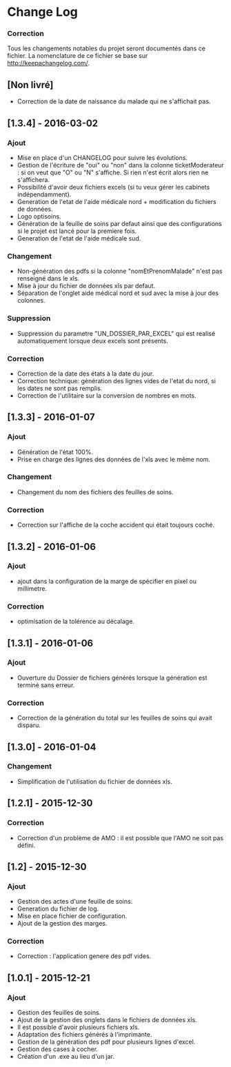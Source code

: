 # Change Log
### Correction
Tous les changements notables du projet seront documentés dans ce fichier.
La nomenclature de ce fichier se base sur http://keepachangelog.com/.

## [Non livré]
- Correction de la date de naissance du malade qui ne s'affichait pas.

## [1.3.4] - 2016-03-02
### Ajout
- Mise en place d'un CHANGELOG pour suivre les évolutions.
- Gestion de l'écriture de "oui" ou "non" dans la colonne ticketModerateur : si on veut que "O" ou "N" s'affiche. Si rien n'est écrit alors rien ne s'affichera.
- Possibilité d'avoir deux fichiers excels (si tu veux gérer les cabinets indépendamment).
- Generation de l'etat de l'aide médicale nord + modification du fichiers de données.
- Logo optisoins.
- Génération de la feuille de soins par defaut ainsi que des configurations si le projet est lancé pour la premiere fois.
- Generation de l'etat de l'aide médicale sud.

### Changement
- Non-génération des pdfs si la colonne "nomEtPrenomMalade" n'est pas renseigné dans le xls.
- Mise à jour du fichier de données xls par defaut.
- Séparation de l'onglet aide médical nord et sud avec la mise à jour des colonnes.

### Suppression
- Suppression du parametre "UN_DOSSIER_PAR_EXCEL" qui est realisé automatiquement lorsque deux excels sont présents.

### Correction
- Correction de la date des états à la date du jour.
- Correction technique:  génération des lignes vides de l'etat du nord, si les dates ne sont pas remplis.
- Correction de l'utilitaire sur la conversion de nombres en mots.

## [1.3.3] - 2016-01-07
### Ajout
- Génération de l'état 100%.
- Prise en charge des lignes des données de l'xls avec le même nom.

### Changement
- Changement du nom des fichiers des feuilles de soins.

### Correction
- Correction sur l'affiche de la coche accident qui était toujours coché.

## [1.3.2] - 2016-01-06
### Ajout
- ajout dans la configuration de la marge de spécifier en pixel ou millimetre.

### Correction
- optimisation de la tolérence au décalage.

## [1.3.1] - 2016-01-06
### Ajout
- Ouverture du Dossier de fichiers générés lorsque la génération est terminé sans erreur.

### Correction
- Correction de la génération du total sur les feuilles de soins qui avait disparu.

## [1.3.0] - 2016-01-04
### Changement
- Simplification de l'utilisation du fichier de données xls.

## [1.2.1] - 2015-12-30
### Correction
- Correction d'un problème de AMO : il est possible que l'AMO ne soit pas défini.

## [1.2] - 2015-12-30
### Ajout
- Gestion des actes d'une feuille de soins.
- Generation du fichier de log.
- Mise en place fichier de configuration.
- Ajout de la gestion des marges.

### Correction
- Correction : l'application genere des pdf vides.

## [1.0.1] - 2015-12-21
### Ajout
- Gestion des feuilles de soins.
- Ajout de la gestion des onglets dans le fichiers de données xls.
- Il est possible d'avoir plusieurs fichiers xls.
- Adaptation des fichiers générés à l'imprimante.
- Gestion de la génération des pdf pour plusieurs lignes d'excel.
- Gestion des cases à cocher.
- Création d'un .exe au lieu d'un jar.
